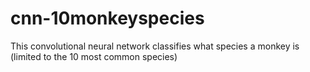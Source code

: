 # cnn-10monkeyspecies
This convolutional neural network classifies what species a monkey is (limited to the 10 most common species)
